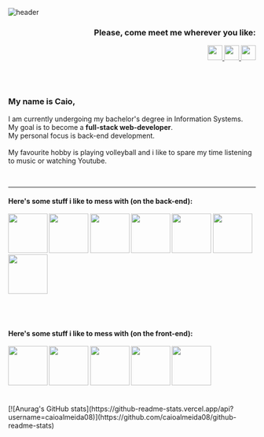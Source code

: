 ![header](https://capsule-render.vercel.app/api?type=waving&color=0:0c75e6,50:05c9f9,100:00ee6e&height=170&section=header&text=Hi!&desc=I%20guess%3F&fontSize=45&fontAlignY=35&fontColor=fff&descAlign=95&descSize=15&animation=fadeIn)
<h3 align="right">
   Please, come meet me wherever you like:
</h3>
<p align="right">
   <a href="https://www.linkedin.com/in/caio-de-almeida-araujo/">
   <img height="30" src="https://cdn.jsdelivr.net/gh/devicons/devicon/icons/linkedin/linkedin-original.svg"/>
   </a>
   <a href="https://www.instagram.com/caiomknh/">
   <img height="30" src="https://upload.wikimedia.org/wikipedia/commons/thumb/a/a5/Instagram_icon.png/480px-Instagram_icon.png"/>
   </a>
   <a href="https://wa.me/5588993552505">
   <img height="30" src="https://www.pngall.com/wp-content/uploads/13/Whatsapp-Logo-PNG-Image.png"/>
   </a>
</p>
<br>
<br>
<h3>
   My name is Caio,
</h3>
<p> 
   I am currently undergoing my bachelor's degree in Information Systems.<br>
   My goal is to become a <strong>full-stack web-developer</strong>.<br>
   My personal focus is back-end development.<br>
   <br> 
   My favourite hobby is playing volleyball and i like to spare my time listening to music or watching Youtube.
</p>
<br>
<hr>
<h4> Here's some stuff i like to mess with (on the back-end):
   <br>
   <br>
   <img height="80" src="https://cdn.jsdelivr.net/gh/devicons/devicon/icons/typescript/typescript-original.svg" />
   <img height="80" src="https://cdn.jsdelivr.net/gh/devicons/devicon/icons/javascript/javascript-original.svg" />
   <img height="80" src="https://cdn.jsdelivr.net/gh/devicons/devicon/icons/nodejs/nodejs-original-wordmark.svg" />
   <img height="80" src="https://cdn.jsdelivr.net/gh/devicons/devicon/icons/express/express-original-wordmark.svg" />
   <img height="80" src="https://cdn.jsdelivr.net/gh/devicons/devicon/icons/sequelize/sequelize-original-wordmark.svg" />
   <img height="80" src="https://cdn.jsdelivr.net/gh/devicons/devicon/icons/mysql/mysql-original-wordmark.svg" />
   <img height="80" src="https://cdn.jsdelivr.net/gh/devicons/devicon/icons/postgresql/postgresql-original-wordmark.svg" />
   <br>
   <br>
</h4>
<br>
<h4> Here's some stuff i like to mess with (on the front-end):
   <br>
   <br>
   <img height="80" src="https://cdn.jsdelivr.net/gh/devicons/devicon/icons/react/react-original-wordmark.svg" />
   <img height="80" src="https://cdn.jsdelivr.net/gh/devicons/devicon/icons/nextjs/nextjs-original-wordmark.svg" />
   <img height="80" src="https://cdn.jsdelivr.net/gh/devicons/devicon/icons/nodejs/nodejs-original-wordmark.svg" />
   <img height="80" src="https://cdn.jsdelivr.net/gh/devicons/devicon/icons/tailwindcss/tailwindcss-original-wordmark.svg" />
   <img height="80" src="https://cdn.jsdelivr.net/gh/devicons/devicon/icons/css3/css3-original-wordmark.svg" />
   <br>
   <br>
</h4>
[![Anurag's GitHub stats](https://github-readme-stats.vercel.app/api?username=caioalmeida08)](https://github.com/caioalmeida08/github-readme-stats)
